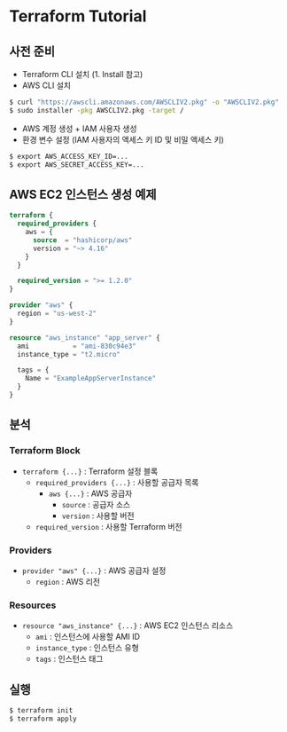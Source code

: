 # Terraform Tutorial

## 사전 준비
- Terraform CLI 설치 (1. Install 참고)
- AWS CLI 설치
```zsh
$ curl "https://awscli.amazonaws.com/AWSCLIV2.pkg" -o "AWSCLIV2.pkg"
$ sudo installer -pkg AWSCLIV2.pkg -target /
```
- AWS 계정 생성 + IAM 사용자 생성
- 환경 변수 설정 (IAM 사용자의 액세스 키 ID 및 비밀 액세스 키)
```zsh
$ export AWS_ACCESS_KEY_ID=...
$ export AWS_SECRET_ACCESS_KEY=...
```

## AWS EC2 인스턴스 생성 예제
```terraform
terraform {
  required_providers {
    aws = {
      source  = "hashicorp/aws"
      version = "~> 4.16"
    }
  }

  required_version = ">= 1.2.0"
}

provider "aws" {
  region = "us-west-2"
}

resource "aws_instance" "app_server" {
  ami           = "ami-830c94e3"
  instance_type = "t2.micro"

  tags = {
    Name = "ExampleAppServerInstance"
  }
}
```

## 분석

### Terraform Block
- `terraform {...}` : Terraform 설정 블록
  - `required_providers {...}` : 사용할 공급자 목록
    - `aws {...}` : AWS 공급자
      - `source` : 공급자 소스
      - `version` : 사용할 버전
  - `required_version` : 사용할 Terraform 버전

### Providers
- `provider "aws" {...}` : AWS 공급자 설정
  - `region` : AWS 리전

### Resources
- `resource "aws_instance" {...}` : AWS EC2 인스턴스 리소스
  - `ami` : 인스턴스에 사용할 AMI ID
  - `instance_type` : 인스턴스 유형
  - `tags` : 인스턴스 태그

## 실행
```zsh
$ terraform init
$ terraform apply
```